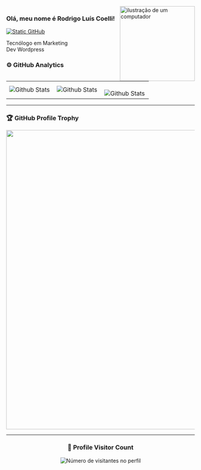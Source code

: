 <img src="https://github.com/devcoelli/imagens/blob/main/computer-illustration.png" alt="ilustração de um computador" min-width="400px" max-width="200px" width="200px" align="right">

### Olá, meu nome é Rodrigo Luís Coelli!
<a href="https://devcoelli.github.io/about/index.html">
<img src="https://img.shields.io/static/v1?label=Overview&message=devcoelli&color=f8efd4&style=for-the-badge&logo=GitHub" alt="Static GitHub"></a>

<p>Tecnólogo em Marketing<br/> Dev Wordpress</p>


### ⚙️ GitHub Analytics

<table>
  <tr>
    <td>
      <img
        align="left"
        src="https://github-readme-stats.vercel.app/api?username=devcoelli&theme=dark&hide_border=false&include_all_commits=true"
        alt="Github Stats"
      />
    </td>
    <td>
      <img
        align="left"
        src="https://github-readme-stats.vercel.app/api/top-langs/?username=devcoelli&theme=dark&hide_border=false&include_all_commits=true&count_private=true&layout=compact"
        alt="Github Stats"
      />
    </td>
    <td>
      <br />
      <img
        align="left"
        src="https://github-readme-streak-stats.herokuapp.com/?user=devcoelli&theme=dark&hide_border=false"
        alt="Github Stats"
      />
    </td>
  </tr>
</table>

--- 

### 🏆 GitHub Profile Trophy

<p align="center">
  <a
    href="https://github.com/ryo-ma/github-profile-trophy"
    title="repositório de troféus"
  >
    <img
      width="800"
      src="https://github-profile-trophy.vercel.app/?username=devcoelli&column=8&theme=darkhub&no-frame=true&no-bg=true"
    />
  </a>
</p>

---

<div align="center">
  <h3><b>📍 Profile Visitor Count</b></h3>
</div>

<p align="center">
  <img
    src="https://profile-counter.glitch.me/devcoelli/count.svg"
    alt="Número de visitantes no perfil"
  />
</p>

